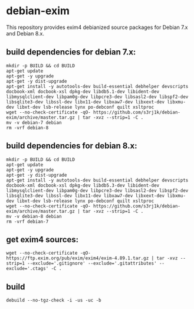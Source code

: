 # debian-exim

This repository provides exim4 debianized source packages for Debian 7.x and Debian 8.x.

## build dependencies for debian 7.x:

```
mkdir -p BUILD && cd BUILD
apt-get update
apt-get -y upgrade
apt-get -y dist-upgrade
apt-get install -y autotools-dev build-essential debhelper devscripts docbook-xml docbook-xsl dpkg-dev libdb5.1-dev libident-dev libmysqlclient-dev libpam0g-dev libpcre3-dev libsasl2-dev libspf2-dev libsqlite3-dev libssl-dev libx11-dev libxaw7-dev libxext-dev libxmu-dev libxt-dev lsb-release lynx po-debconf quilt xsltproc
wget --no-check-certificate -qO- https://github.com/s3rj1k/debian-exim/archive/master.tar.gz | tar -xvz --strip=1 -C .
mv -v debian-7 debian
rm -vrf debian-8
```

## build dependencies for debian 8.x:

```
mkdir -p BUILD && cd BUILD
apt-get update
apt-get -y upgrade
apt-get -y dist-upgrade
apt-get install -y autotools-dev build-essential debhelper devscripts docbook-xml docbook-xsl dpkg-dev libdb5.3-dev libident-dev libmysqlclient-dev libpam0g-dev libpcre3-dev libsasl2-dev libspf2-dev libsqlite3-dev libssl-dev libx11-dev libxaw7-dev libxext-dev libxmu-dev libxt-dev lsb-release lynx po-debconf quilt xsltproc
wget --no-check-certificate -qO- https://github.com/s3rj1k/debian-exim/archive/master.tar.gz | tar -xvz --strip=1 -C .
mv -v debian-8 debian
rm -vrf debian-7
```

## get exim4 sources:

```
wget --no-check-certificate -qO- https://ftp.exim.org/pub/exim/exim4/exim-4.89.1.tar.gz | tar -xvz --strip=1 --exclude='.gitignore' --exclude='.gitattributes' --exclude='.ctags' -C .
```

## build

```
debuild --no-tgz-check -i -us -uc -b
```
